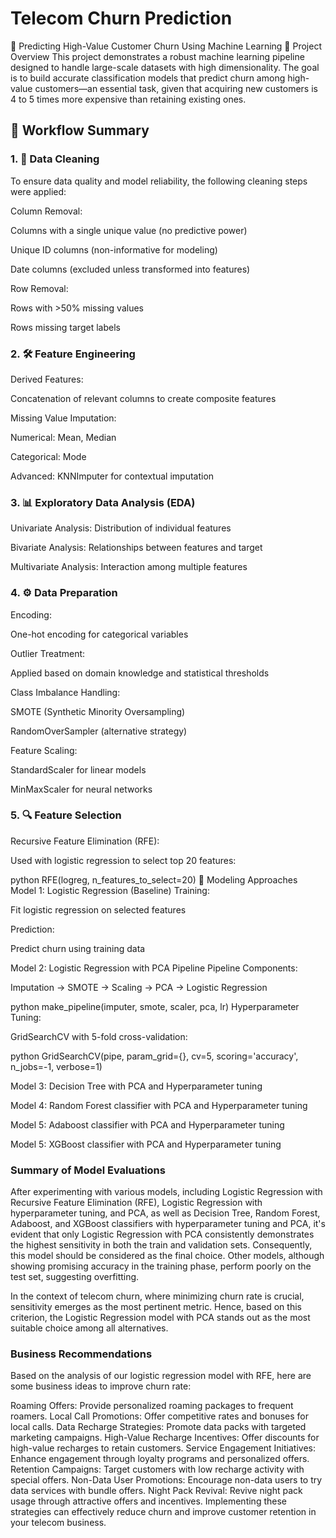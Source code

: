 # Telecom Churn Prediction

🧠 Predicting High-Value Customer Churn Using Machine Learning
📌 Project Overview
This project demonstrates a robust machine learning pipeline designed to handle large-scale datasets with high dimensionality. The goal is to build accurate classification models that predict churn among high-value customers—an essential task, given that acquiring new customers is 4 to 5 times more expensive than retaining existing ones.

## 📂 Workflow Summary
### 1. 🧹 Data Cleaning
To ensure data quality and model reliability, the following cleaning steps were applied:

Column Removal:

Columns with a single unique value (no predictive power)

Unique ID columns (non-informative for modeling)

Date columns (excluded unless transformed into features)

Row Removal:

Rows with >50% missing values

Rows missing target labels

### 2. 🛠 Feature Engineering
Derived Features:

Concatenation of relevant columns to create composite features

Missing Value Imputation:

Numerical: Mean, Median

Categorical: Mode

Advanced: KNNImputer for contextual imputation

### 3. 📊 Exploratory Data Analysis (EDA)
Univariate Analysis: Distribution of individual features

Bivariate Analysis: Relationships between features and target

Multivariate Analysis: Interaction among multiple features

### 4. ⚙️ Data Preparation
Encoding:

One-hot encoding for categorical variables

Outlier Treatment:

Applied based on domain knowledge and statistical thresholds

Class Imbalance Handling:

SMOTE (Synthetic Minority Oversampling)

RandomOverSampler (alternative strategy)

Feature Scaling:

StandardScaler for linear models

MinMaxScaler for neural networks

### 5. 🔍 Feature Selection
Recursive Feature Elimination (RFE):

Used with logistic regression to select top 20 features:

python
RFE(logreg, n_features_to_select=20)
🤖 Modeling Approaches
Model 1: Logistic Regression (Baseline)
Training:

Fit logistic regression on selected features

Prediction:

Predict churn using training data

Model 2: Logistic Regression with PCA Pipeline
Pipeline Components:

Imputation → SMOTE → Scaling → PCA → Logistic Regression

python
make_pipeline(imputer, smote, scaler, pca, lr)
Hyperparameter Tuning:

GridSearchCV with 5-fold cross-validation:

python
GridSearchCV(pipe, param_grid={}, cv=5, scoring='accuracy', n_jobs=-1, verbose=1)

Model 3: Decision Tree with PCA and Hyperparameter tuning

Model 4: Random Forest classifier with PCA and Hyperparameter tuning

Model 5: Adaboost classifier with PCA and Hyperparameter tuning

Model 5: XGBoost classifier with PCA and Hyperparameter tuning

### Summary of Model Evaluations

After experimenting with various models, including Logistic Regression with Recursive Feature Elimination (RFE), Logistic Regression with hyperparameter tuning, and PCA, as well as Decision Tree, Random Forest, Adaboost, and XGBoost classifiers with hyperparameter tuning and PCA, it's evident that only Logistic Regression with PCA consistently demonstrates the highest sensitivity in both the train and validation sets. Consequently, this model should be considered as the final choice. Other models, although showing promising accuracy in the training phase, perform poorly on the test set, suggesting overfitting.

In the context of telecom churn, where minimizing churn rate is crucial, sensitivity emerges as the most pertinent metric. Hence, based on this criterion, the Logistic Regression model with PCA stands out as the most suitable choice among all alternatives.

### Business Recommendations
Based on the analysis of our logistic regression model with RFE, here are some business ideas to improve churn rate:

Roaming Offers: Provide personalized roaming packages to frequent roamers.
Local Call Promotions: Offer competitive rates and bonuses for local calls.
Data Recharge Strategies: Promote data packs with targeted marketing campaigns.
High-Value Recharge Incentives: Offer discounts for high-value recharges to retain customers.
Service Engagement Initiatives: Enhance engagement through loyalty programs and personalized offers.
Retention Campaigns: Target customers with low recharge activity with special offers.
Non-Data User Promotions: Encourage non-data users to try data services with bundle offers.
Night Pack Revival: Revive night pack usage through attractive offers and incentives.
Implementing these strategies can effectively reduce churn and improve customer retention in your telecom business.